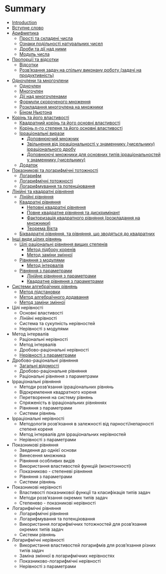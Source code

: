 # Summary

* [Introduction](README.md)
* [Вступне слово](vstup.md)
* [Арифметика](1/chislovi_mnozhini.md)
   * [Прості та складені числа](1/prosti_ta_skladeni_chisla.md)
   * [Ознаки подiльностi натуральних чисел](1/oznaki_podilnosti_naturalnih_chisel.md)
   * [Дроби та дiї над ними](1/drobi_ta_di_nad_nimi.md)
   * [Модуль числа](1/modul_chisla.md)
* [Пропорції та відсотки](2/proports.md)
   * [Відсотки](2/vdsotki.md)
   * [Розв’язання задач на спiльну виконану роботу (задачi на продуктивнiсть)](2/rozvyazannya_zadach_na_spilnu_vikonanu_robotu_zadachi_na_produktivnist.md)
* [Одночлени та многочлени](3/stepin_z_tsilim_pokaznikom.md)
   * [Одночлен](3/odnochlen.md)
   * [Многочлен](3/mnogochlen.md)
   * [Дiї над многочленами](3/di_nad_mnogochlenami.md)
   * [Формули скороченого множення](3/formuli_skorochenogo_mnozhennya.md)
   * [Розкладання многочлена на множники](3/rozkladannya_mnogochlena_na_mnozhniki.md)
   * [Бiном Ньютона](3/binom_nyutona.md)
* [Корiнь та його властивостi](4/drobovo-ratsionalni_virazi.md)
   * [Квадратний корiнь та його основнi властивостi](4/kvadratnii_korin_ta_iogo_osnovni_vlastivosti.md)
   * [Корінь n-го степеня та його основні властивості](4/korn_n-go_stepenya_ta_iogo_osnovn_vlastivost.md)
   * [Ірраціональні вирази](4/rratsonaln_virazi.md)
       * [Доповнюючий множник](4/dopovnyuyuchii_mnozhnik.md)
       * [Звiльнення вiд iррацiональностi у знаменнику (чисельнику) iррацiонального дробу](4/zvilnennya_vid_irratsionalnosti_u_znamenniku_chiselniku_irratsio-.md)
       * [Доповнюючi множники для основних типiв iррацiональностей у знаменнику (чисельнику)](4/dopovnyuyuchi_mnozhniki_dlya_osnovnih_tipiv_irratsionalnostei_u_zna.md)
   * [Додаток](4/dodatok.md)
* [Показниковi та логарифмiчнi тотожностi](5/pokaznikovi_totozhnosti.md)
   * [Логарифм](5/logarifm.md)
   * [Логарифмiчнi тотожностi](5/logarifmichni_totozhnosti.md)
   * [Логарифмування та потенцiювання](5/metodi_rozvyazannya_zadach_logarifmuvannya,_potentsiyuvannya.md)
* [Лiнiйнi та квадратнi рiвняння](6/zagaln_vdomost.md)
   * [Лiнiйнi рiвняння](6/liniini_rivnyannya.md)
   * [Квадратнi рiвняння](6/zagaln_vdomosti_kvadratni.md)
       * [Неповні квадратні рівняння](6/nepovn_kvadratn_rvnyannya.md)
       * [Повне квадратне рівняння та дискримiнант](6/povne_kvadratne_rvnyannya_ta_diskriminant.md)
       * [Факторизація квадратного рівняння (розкладання на множники)](6/faktorizatsya_kvadratnogo_rvnyannya_rozkladannya_na_mnozhniki.md)
       * [Теорема Вiєта](6/teorema_vita.md)
   * [Бiквадратнi рiвняння, та рівняння, що зводяться до квадратних](6/bikvadratni_rivnyannya,_ta_rvnyannya,_scho_zvodyatsya_do_kvadratnih.md)
* [Iншi види цiлих рiвнянь](7/teorema_bezu.md)
   * [Цiлi рацiональнi рiвняння вищих степенів](7/tsili_ratsionalni_rivnyannya_vischih_stepenv.md)
       * [Метод підбору коренів](7/metod_pdboru_korenv.md)
       * [Метод заміни змінної](7/metod_zamni_zmnno.md)
   * [Рiвняння з модулями](7/prost_rvnyannya_z_modulyami.md)
       * [Метод інтервалів](7/metod_ntervalv.md)
   * [Рівняння з параметрами](7/rvnyannya_z_parametrami.md)
       * [Лінійне рiвняння з параметрами](7/lnine_rvnyannya_z_parametrami.md)
       * [Квадратне рівняння з параметрами](7/kvadratne_rvnyannya_z_parametrami.md)
* [Системи алгебраїчних рiвнянь](8/zagaln_vdomost.md)
   * [Метод підстановки](8/metod_pdstanovki.md)
   * [Метод алгебраїчного додавання](8/metod_algebrachnogo_dodavannya.md)
   * [Метод заміни змінної](8/metod_zamni_zmnno.md)
* Цілі нерівності
   * Основні властивості
   * Лiнiйнi нерiвностi
   * Система та сукупність нерівностей
   * Нерiвностi з модулями
* Метод інтервалів
   * Раціональні нерівності
   * Метод інтервалів
   * Дробово-рацiональнi нерiвності
   * [Нерiвностi з параметрами](10/nerivnosti_z_parametrami.md)
* Дробово-раціональні рівняння
   * [Загальні відомості](11/zagaln_vdomost.md)
   * Дробово-раціональне рівняння
   * Раціональні рівняння з параметрами
* Ірраціональні рівняння
   * Методи розв’язання iррацiональних рiвнянь
   * Вiдокремлення квадратного кореня
   * Перетворення на систему рiвнянь
   * Спряженiсть в iррацiональних рiвняннях
   * Рiвняння з параметрами
   * Системи рівнянь
* Ірраціональні нерівності
   * Методологiя розв’язання в залежностi вiд парності/непарностi степеня кореня
   * Метод iнтервалiв для iррацiональних нерiвностей
   * Нерiвностi з параметрами
* Показникові рівняння
   * Зведення до однiєї основи
   * Винесення множника
   * Рiвняння особливих видiв
   * Використання властивостей функцiй (монотонностi)
   * Показниково - степеневi рiвняння
   * Рiвняння з параметрами
   * Системи рівнянь
* Показникові нерівності
   * Властивостi показникової функцiї та класифікація типiв задач
   * Методи розв’язання окремих типiв задач
   * Степенево - показниковi нерiвностi
* Логарифмічні рівняння
   * Логарифмiчнi рiвняння
   * Логарифмування та потенцiювання
   * Використання логарифмiчних тотожностей для розв’язання окремих типiв задач
   * Системи рівнянь
* Логарифмічні нерівності
   * Використання властивостей логарифмiв для розв’язання рiзних типiв задач
   * Замiна змiнної в логарифмiчних нерiвностях
   * Показниково-логарифмiчнi нерiвностi
   * Нерiвностi з параметрами

